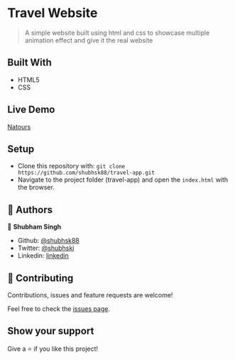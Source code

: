 # Travel Website

> A simple website built using html and css to showcase multiple animation effect and give it the real website



## Built With

- HTML5
- CSS

## Live Demo

[Natours](/https://reisender.netlify.app/)

## Setup

- Clone this repository with: `git clone https://github.com/shubhsk88/travel-app.git`
- Navigate to the project folder (travel-app) and open the `index.html` with the browser.

## 👤 Authors

👤 **Shubham Singh**

- Github: [@shubhsk88](https://github.com/shubhsk88)
- Twitter: [@shubhski](twitter.com/shubski)
- Linkedin: [linkedin](https://www.linkedin.com/in/shubhski/)

## 🤝 Contributing

Contributions, issues and feature requests are welcome!

Feel free to check the [issues page](/issues).

## Show your support

Give a ⭐️ if you like this project!
